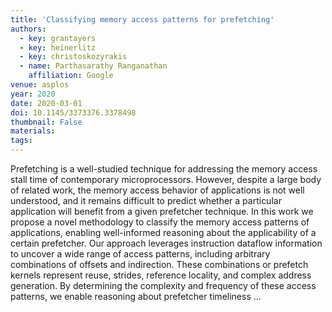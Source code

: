 ```yaml
---
title: 'Classifying memory access patterns for prefetching'
authors:
  - key: grantayers
  - key: heinerlitz
  - key: christoskozyrakis
  - name: Parthasarathy Ranganathan
    affiliation: Google
venue: asplos
year: 2020
date: 2020-03-01
doi: 10.1145/3373376.3378498
thumbnail: False
materials:
tags:
---
```

Prefetching is a well-studied technique for addressing the memory access stall time of contemporary microprocessors. However, despite a large body of related work, the memory access behavior of applications is not well understood, and it remains difficult to predict whether a particular application will benefit from a given prefetcher technique. In this work we propose a novel methodology to classify the memory access patterns of applications, enabling well-informed reasoning about the applicability of a certain prefetcher. Our approach leverages instruction dataflow information to uncover a wide range of access patterns, including arbitrary combinations of offsets and indirection. These combinations or prefetch kernels represent reuse, strides, reference locality, and complex address generation. By determining the complexity and frequency of these access patterns, we enable reasoning about prefetcher timeliness …
